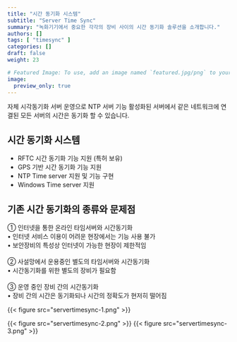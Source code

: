 ```yaml
---
title: "시간 동기화 시스템"
subtitle: "Server Time Sync"
summary: "녹화기기에서 중요한 각각의 장비 사이의 시간 동기화 솔루션을 소개합니다."
authors: []
tags: [ "timesync" ]
categories: []
draft: false
weight: 23

# Featured Image: To use, add an image named `featured.jpg/png` to your page's folder.
image:
  preview_only: true
---
```


자체 시각동기화 서버 운영으로 NTP 서버 기능 활성화된 서버에서 같은 네트워크에 연결된 모든 서버의 시간은 동기화 할 수 있습니다.



## 시간 동기화 시스템
- RFTC 시간 동기화 기능 지원 (특허 보유)
- GPS 기반 시간 동기화 기능 지원
- NTP Time server 지원 및 기능 구현
- Windows Time server 지원

## 기존 시간 동기화의 종류와 문제점
<div class="container">
<div class="row">
<div class="col-12 col-sm-6">

① 인터넷을 통한 온라인 타임서버와 시간동기화<br>
• 인터넷 서비스 이용이 어려운 현장에서는 기능 사용 불가<br>
• 보안장비의 특성상 인터넷이 가능한 현장이 제한적임<br><br>
② 사설망에서 운용중인 별도의 타임서버와 시간동기화<br>
• 시간동기화를 위한 별도의 장비가 필요함<br><br>
③ 운영 중인 장비 간의 시간동기화<br>
• 장비 간의 시간은 동기화되나 시간의 정확도가 현저히 떨어짐
</div>
<div class="col-12 col-sm-6">
{{< figure src="servertimesync-1.png" >}}
</div>
</div>
</div>

{{< figure src="servertimesync-2.png" >}}
{{< figure src="servertimesync-3.png" >}}
